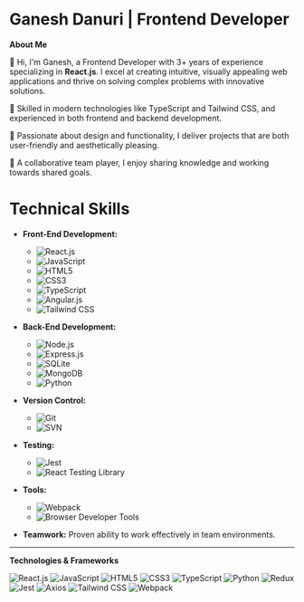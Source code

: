 # Ganesh Danuri | Frontend Developer

**About Me**

👋 Hi, I'm Ganesh, a Frontend Developer with 3+ years of experience specializing in **React.js**. I excel at creating intuitive, visually appealing web applications and thrive on solving complex problems with innovative solutions.

🚀 Skilled in modern technologies like TypeScript and Tailwind CSS, and experienced in both frontend and backend development.

🎨 Passionate about design and functionality, I deliver projects that are both user-friendly and aesthetically pleasing.

🤝 A collaborative team player, I enjoy sharing knowledge and working towards shared goals.

# Technical Skills

- **Front-End Development:**  
  - ![React.js](https://img.shields.io/badge/-React.js-61DAFB?style=flat-square&logo=react&logoColor=white)
  - ![JavaScript](https://img.shields.io/badge/-JavaScript-F7DF1E?style=flat-square&logo=javascript&logoColor=black)
  - ![HTML5](https://img.shields.io/badge/-HTML5-E34F26?style=flat-square&logo=html5&logoColor=white)
  - ![CSS3](https://img.shields.io/badge/-CSS3-1572B6?style=flat-square&logo=css3&logoColor=white)
  - ![TypeScript](https://img.shields.io/badge/-TypeScript-3178C6?style=flat-square&logo=typescript&logoColor=white)
  - ![Angular.js](https://img.shields.io/badge/-Angular.js-E23237?style=flat-square&logo=angular&logoColor=white)
  - ![Tailwind CSS](https://img.shields.io/badge/-Tailwind%20CSS-06B6D4?style=flat-square&logo=tailwind-css&logoColor=white)

- **Back-End Development:**  
  - ![Node.js](https://img.shields.io/badge/-Node.js-339933?style=flat-square&logo=node.js&logoColor=white)
  - ![Express.js](https://img.shields.io/badge/-Express.js-000000?style=flat-square&logo=express&logoColor=white)
  - ![SQLite](https://img.shields.io/badge/-SQLite-003B57?style=flat-square&logo=sqlite&logoColor=white)
  - ![MongoDB](https://img.shields.io/badge/-MongoDB-47A248?style=flat-square&logo=mongodb&logoColor=white)
  - ![Python](https://img.shields.io/badge/-Python-3776AB?style=flat-square&logo=python&logoColor=white)

- **Version Control:**  
  - ![Git](https://img.shields.io/badge/-Git-F05032?style=flat-square&logo=git&logoColor=white)
  - ![SVN](https://img.shields.io/badge/-SVN-809CC9?style=flat-square&logo=subversion&logoColor=white)

- **Testing:**  
  - ![Jest](https://img.shields.io/badge/-Jest-C21325?style=flat-square&logo=jest&logoColor=white)
  - ![React Testing Library](https://img.shields.io/badge/-React%20Testing%20Library-ff61a6?style=flat-square&logo=testing-library&logoColor=white)

- **Tools:**  
  - ![Webpack](https://img.shields.io/badge/-Webpack-8DD6F9?style=flat-square&logo=webpack&logoColor=white)
  - ![Browser Developer Tools](https://img.shields.io/badge/-Browser%20Dev%20Tools-000000?style=flat-square&logo=googlechrome&logoColor=white)

- **Teamwork:** Proven ability to work effectively in team environments.

---

**Technologies & Frameworks**

![React.js](https://img.shields.io/badge/-React-61DAFB?style=flat-square&logo=react&logoColor=white)
![JavaScript](https://img.shields.io/badge/-JavaScript-F7DF1E?style=flat-square&logo=javascript&logoColor=black)
![HTML5](https://img.shields.io/badge/-HTML5-E34F26?style=flat-square&logo=html5&logoColor=white)
![CSS3](https://img.shields.io/badge/-CSS3-1572B6?style=flat-square&logo=css3&logoColor=white)
![TypeScript](https://img.shields.io/badge/-TypeScript-3178C6?style=flat-square&logo=typescript&logoColor=white)
![Python](https://img.shields.io/badge/-Python-3776AB?style=flat-square&logo=python&logoColor=white)
![Redux](https://img.shields.io/badge/-Redux-764ABC?style=flat-square&logo=redux&logoColor=white)
![Jest](https://img.shields.io/badge/-Jest-C21325?style=flat-square&logo=jest&logoColor=white)
![Axios](https://img.shields.io/badge/-Axios-5A4F94?style=flat-square&logo=axios&logoColor=white)
![Tailwind CSS](https://img.shields.io/badge/-Tailwind%20CSS-06B6D4?style=flat-square&logo=tailwind-css&logoColor=white)
![Webpack](https://img.shields.io/badge/-Webpack-8DD6F9?style=flat-square&logo=webpack&logoColor=white)
